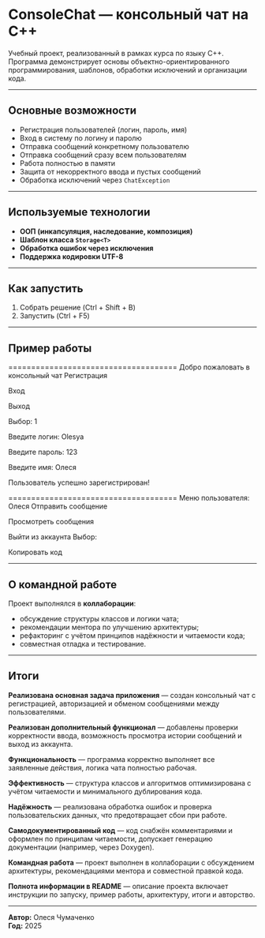 # ConsoleChat — консольный чат на C++

Учебный проект, реализованный в рамках курса по языку C++.  
Программа демонстрирует основы объектно-ориентированного программирования, шаблонов, обработки исключений и организации кода.

---

## Основные возможности

- Регистрация пользователей (логин, пароль, имя)
- Вход в систему по логину и паролю
- Отправка сообщений конкретному пользователю
- Отправка сообщений сразу всем пользователям
- Работа полностью в памяти
- Защита от некорректного ввода и пустых сообщений
- Обработка исключений через `ChatException`

---

## Используемые технологии

- **ООП (инкапсуляция, наследование, композиция)**
- **Шаблон класса `Storage<T>`**
- **Обработка ошибок через исключения**
- **Поддержка кодировки UTF-8**

---

## Как запустить

1. Собрать решение (Ctrl + Shift + B)  
2. Запустить (Ctrl + F5)

---

## Пример работы

=====================================
Добро пожаловать в консольный чат
Регистрация

Вход

Выход

Выбор: 1

Введите логин: Olesya

Введите пароль: 123

Введите имя: Олеся

Пользователь успешно зарегистрирован!

=====================================
Меню пользователя: Олеся
Отправить сообщение

Просмотреть сообщения

Выйти из аккаунта
Выбор:

Копировать код


---

## О командной работе

Проект выполнялся в **коллаборации**:

- обсуждение структуры классов и логики чата;  
- рекомендации ментора по улучшению архитектуры;  
- рефакторинг с учётом принципов надёжности и читаемости кода;  
- совместная отладка и тестирование.

---

## Итоги

**Реализована основная задача приложения** — создан консольный чат с регистрацией, авторизацией и обменом сообщениями между пользователями.  

**Реализован дополнительный функционал** — добавлены проверки корректности ввода, возможность просмотра истории сообщений и выход из аккаунта.  

**Функциональность** — программа корректно выполняет все заявленные действия, логика чата полностью рабочая.  

**Эффективность** — структура классов и алгоритмов оптимизирована с учётом читаемости и минимального дублирования кода.  

**Надёжность** — реализована обработка ошибок и проверка пользовательских данных, что предотвращает сбои при работе.  

**Самодокументированный код** — код снабжён комментариями и оформлен по принципам читаемости, допускает генерацию документации (например, через Doxygen).  

**Командная работа** — проект выполнен в коллаборации с обсуждением архитектуры, рекомендациями ментора и совместной правкой кода.  

**Полнота информации в README** — описание проекта включает инструкции по запуску, пример работы, архитектуру, итоги и авторство.  

---
 **Автор:** Олеся Чумаченко  
 **Год:** 2025  
